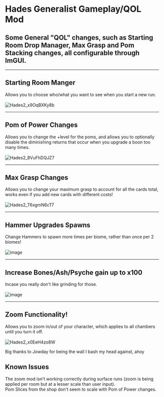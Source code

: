 # Hades Generalist Gameplay/QOL Mod
## Some General "QOL" changes, such as Starting Room Drop Manager, Max Grasp and Pom Stacking changes, all configurable through ImGUI.<br>

---

## Starting Room Manger
Allows you to choose who/what you want to see when you start a new run. <br><br>
![Hades2_x9OqBXKy8b](https://github.com/user-attachments/assets/de8622cd-1362-459b-ae6b-3a22ed43849e) <br>

---

## Pom of Power Changes
Allows you to change the +level for the poms, and allows you to optionally disable the diminishing returns that occur when you upgrade a boon too many times. <br><br>
![Hades2_8VuFhDQJZ7](https://github.com/user-attachments/assets/93d06850-0156-471e-8b2f-d433aac07ae3) <br>

---

## Max Grasp Changes
Allows you to change your maximum grasp to account for all the cards total, works even if you add new cards with different costs! <br><br>
![Hades2_T6xgmN6cT7](https://github.com/user-attachments/assets/19c36b12-a95b-43e9-bb57-047eae6d3960) <br>

---

## Hammer Upgrades Spawns
Change Hammers to spawn more times per biome, rather than once per 2 biomes! <br><br>
![image](https://github.com/user-attachments/assets/065c5eb1-c9d1-48f0-85c6-600a046a602f) <br>

---

## Increase Bones/Ash/Psyche gain up to x100
Incase you really don't like grinding for those. <br><br>
![image](https://github.com/user-attachments/assets/3407814b-b64f-41df-8bc9-fb7384ee604b)

---

## Zoom Functionality!
Allows you to zoom in/out of your character, which applies to all chambers until you turn it off. <br><br>
![Hades2_x0EeH4zo8W](https://github.com/user-attachments/assets/28d16d17-7637-4aa0-87b2-c2518e2a5f94)

Big thanks to Jowday for being the wall I bash my head against, ahoy


## Known Issues
The zoom mod isn't working correctly during surface runs (zoom is being applied per room but at a lesser scale than user input).<br>
Pom Slices from the shop don't seem to scale with Pom of Power changes.